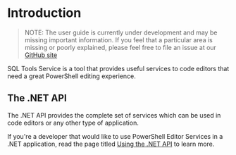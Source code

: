 # Introduction

> NOTE: The user guide is currently under development and may be missing
> important information.  If you feel that a particular area is missing or
> poorly explained, please feel free to file an issue at our [GitHub site](https://github.com/Microsoft/sqltoolsservice/issues)

SQL Tools Service is a tool that provides useful services to code
editors that need a great PowerShell editing experience.

## The .NET API

The .NET API provides the complete set of services which can be used in
code editors or any other type of application.

If you're a developer that would like to use PowerShell Editor Services in
a .NET application, read the page titled [Using the .NET API](using_the_dotnet_api.md)
to learn more.
